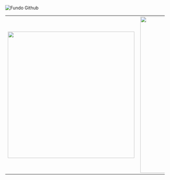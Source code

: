 ![Fundo Github](https://user-images.githubusercontent.com/74076487/100262865-81a36380-2f2b-11eb-9179-b24ba091c364.png)
  
<center>
<table>
    <tr>
        <td><img width="400px" align="left" src="https://github-readme-stats.vercel.app/api/top-langs/?username=LucasWilliam2100&hide=html&layout=compact&theme=buefy" /></td>
        <td><img width="495px" align="left" src="https://github-readme-stats.vercel.app/api?username=LucasWilliam2100&theme=buefy"/></td>
        <td><img width="450px" align="left" src="(https://komarev.com/ghpvc/?username=LucasWilliam2100&color=blue&style=flat)/> 
    </tr>   
</table>
</center>  
          
<!--<td><img width="450px" align="left" src="(https://komarev.com/ghpvc/?username=LucasWilliam2100&color=blue&style=flat)/> 
  -->
<!--
**LucasWilliam2100/LucasWilliam2100** is a ✨ _special_ ✨ repository because its `README.md` (this file) appears on your GitHub profile.

Here are some ideas to get you started:

- 🔭 I’m currently working on ...
- 🌱 I’m currently learning ...
- 👯 I’m looking to collaborate on ...
- 🤔 I’m looking for help with ...
- 💬 Ask me about ...
- 📫 How to reach me: ...
- 😄 Pronouns: ...
- ⚡ Fun fact: ...
-->
